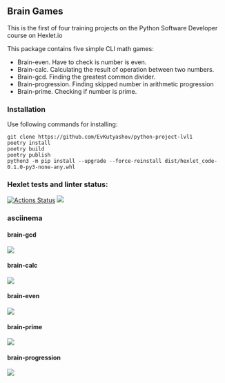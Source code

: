 ## Brain Games

This is the first of four training projects on the Python Software Developer course on Hexlet.io

This package contains five simple CLI math games:

* Brain-even. Have to check is number is even.
* Brain-calc. Calculating the result of operation between two numbers.
* Brain-gcd. Finding the greatest common divider.
* Brain-progression. Finding skipped number in arithmetic progression
* Brain-prime. Checking if number is prime.
### Installation

Use following commands for installing:

```
git clone https://github.com/EvKutyashov/python-project-lvl1
poetry install
poetry build
poetry publish
python3 -m pip install --upgrade --force-reinstall dist/hexlet_code-0.1.0-py3-none-any.whl
```





### Hexlet tests and linter status:
[![Actions Status](https://github.com/EvKutyashov/python-project-lvl1/workflows/hexlet-check/badge.svg)](https://github.com/EvKutyashov/python-project-lvl1/actions)
<a href="https://codeclimate.com/github/EvKutyashov/python-project-lvl1/maintainability"><img src="https://api.codeclimate.com/v1/badges/85a17abc67c5452ffcb6/maintainability" /></a>
### asciinema
#### brain-gcd
<a href="https://asciinema.org/a/PJE1GdyCyioahWBAyhp1ojX14" target="_blank"><img src="https://asciinema.org/a/PJE1GdyCyioahWBAyhp1ojX14.svg" /></a>
#### brain-calc
<a href="https://asciinema.org/a/ZVj3USPXael8dwvn0XWbIxTNo" target="_blank"><img src="https://asciinema.org/a/ZVj3USPXael8dwvn0XWbIxTNo.svg" /></a>
#### brain-even
<a href="https://asciinema.org/a/RDnFR8GGbQpWhbmjFiKvsdCBs" target="_blank"><img src="https://asciinema.org/a/RDnFR8GGbQpWhbmjFiKvsdCBs.svg" /></a>
#### brain-prime
<a href="https://asciinema.org/a/wsWpaMWmvAKcIKfsCczmZhz7i" target="_blank"><img src="https://asciinema.org/a/wsWpaMWmvAKcIKfsCczmZhz7i.svg" /></a>
#### brain-progression
<a href="https://asciinema.org/a/4V4RBGli27tRRSvGbJFU1BqSW" target="_blank"><img src="https://asciinema.org/a/4V4RBGli27tRRSvGbJFU1BqSW.svg" /></a>